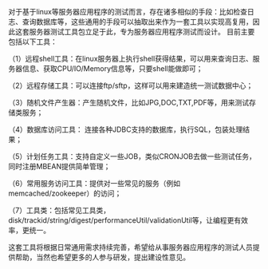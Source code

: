 对于基于linux等服务器应用程序的测试而言，存在诸多相似的手段：比如检查日志、查询数据库等，这些通用的手段可以抽取出来作为一套工具以实现高复用，因此这套服务器测试工具包立足于此，专为服务器应用程序测试而设计。 目前主要包括以下工具：

（1）远程shell工具：在linux服务器上执行shell获得结果，可以用来查询日志、服务器信息、获取CPU/IO/Memory信息等，只要shell能做即可；

（2）远程存储工具：可以连接ftp/sftp，这样可以用来建造统一测试数据中心；

（3）随机文件产生器：产生随机文件，比如JPG,DOC,TXT,PDF等，用来测试存储类服务；

（4）数据库访问工具： 连接各种JDBC支持的数据库，执行SQL，包装处理结果；

（5）计划任务工具：支持自定义一些JOB，类似CRONJOB去做一些测试任务，同时注册MBEAN提供简单管理；

（6）常用服务访问工具：提供对一些常见的服务（例如memcached/zookeeper）的访问；

（7）工具类：包括常见工具类，disk/trackid/string/digest/performanceUtil/validationUtil等，让编程更有效率，更统一。


这套工具将根据日常通用需求持续完善，希望给从事服务器应用程序的测试人员提供帮助，当然也希望更多的人参与研发，提出建设性意见。